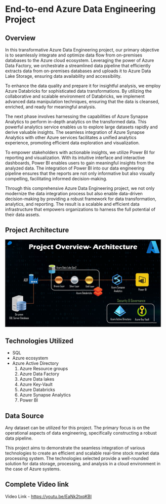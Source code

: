 
# End-to-end Azure Data Engineering Project 

## Overview
In this transformative Azure Data Engineering project, our primary objective is to seamlessly integrate and optimize data flow from on-premises databases to the Azure cloud ecosystem. Leveraging the power of Azure Data Factory, we orchestrate a streamlined data pipeline that efficiently extracts data from on-premises databases and uploads it to Azure Data Lake Storage, ensuring data availability and accessibility.

To enhance the data quality and prepare it for insightful analysis, we employ Azure Databricks for sophisticated data transformations. By utilizing the collaborative and scalable environment of Databricks, we implement advanced data manipulation techniques, ensuring that the data is cleansed, enriched, and ready for meaningful analysis.

The next phase involves harnessing the capabilities of Azure Synapse Analytics to perform in-depth analytics on the transformed data. This powerful analytics service enables us to explore large datasets rapidly and derive valuable insights. The seamless integration of Azure Synapse Analytics with other Azure services facilitates a unified analytics experience, promoting efficient data exploration and visualization.

To empower stakeholders with actionable insights, we utilize Power BI for reporting and visualization. With its intuitive interface and interactive dashboards, Power BI enables users to gain meaningful insights from the analyzed data. The integration of Power BI into our data engineering pipeline ensures that the reports are not only informative but also visually compelling, facilitating informed decision-making.

Through this comprehensive Azure Data Engineering project, we not only modernize the data integration process but also enable data-driven decision-making by providing a robust framework for data transformation, analytics, and reporting. The result is a scalable and efficient data infrastructure that empowers organizations to harness the full potential of their data assets.

## Project Architecture 
![Architecture-StkMkt](https://github.com/ankit7anku/azure-data-engineering-end-to-end/blob/main/Architecture.png)


## Technologies Utilized
- SQL
- Azure ecosystem
- Azure Active Directory
  1. Azure Resource groups
  2. Azure Data Factory
  3. Azure Data lakes
  4. Azure Key-Vault
  5. Azure Databricks
  6. Azure Synapse Analytics
  7. Power BI


## Data Source
Any  dataset can be utilized for this project. The primary focus is on the operational aspects of data engineering, specifically constructing a robust data pipeline.

This project aims to demonstrate the seamless integration of various technologies to create an efficient and scalable real-time stock market data processing system. The technologies selected provide a well-rounded solution for data storage, processing, and analysis in a cloud environment in the case of Azure systems.




## Complete Video link 

Video Link - https://youtu.be/EaNk2txqKBI
